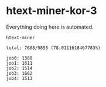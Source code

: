 # htext-miner-kor-3

Everything doing here is automated.

```
htext-miner

total: 7688/9855 (78.0111618467783%)

job0: 1388
job1: 1611
job2: 1514
job3: 1662
job4: 1513
```
